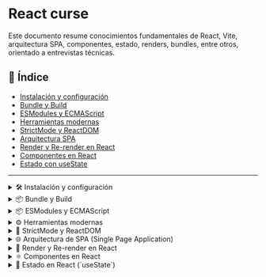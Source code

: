 # React curse

Este documento resume conocimientos fundamentales de React, Vite, arquitectura SPA, componentes, estado, renders, bundles, entre otros, orientado a entrevistas técnicas.

## 📑 Índice

- [Instalación y configuración](#instalación-y-configuración)
- [Bundle y Build](#bundle-y-build)
- [ESModules y ECMAScript](#esmodules-y-ecmascript)
- [Herramientas modernas](#herramientas-modernas)
- [StrictMode y ReactDOM](#strictmode-y-reactdom)
- [Arquitectura SPA](#arquitectura-spa)
- [Render y Re-render en React](#render-y-re-render-en-react)
- [Componentes en React](#componentes-en-react)
- [Estado con useState](#estado-con-usestate)

---

<details>
  <summary id="instalación-y-configuración">🛠️ Instalación y configuración</summary>
  This template provides a minimal setup to get React working in Vite with HMR and some ESLint rules.

Currently, two official plugins are available:

- [@vitejs/plugin-react](https://github.com/vitejs/vite-plugin-react/blob/main/packages/plugin-react) uses [Babel](https://babeljs.io/) for Fast Refresh
- [@vitejs/plugin-react-swc](https://github.com/vitejs/vite-plugin-react/blob/main/packages/plugin-react-swc) uses [SWC](https://swc.rs/) for Fast Refresh

## Expanding the ESLint configuration

If you are developing a production application, we recommend updating the configuration to enable type-aware lint rules:

```js
export default tseslint.config({
  extends: [
    // Remove ...tseslint.configs.recommended and replace with this
    ...tseslint.configs.recommendedTypeChecked,
    // Alternatively, use this for stricter rules
    ...tseslint.configs.strictTypeChecked,
    // Optionally, add this for stylistic rules
    ...tseslint.configs.stylisticTypeChecked,
  ],
  languageOptions: {
    // other options...
    parserOptions: {
      project: ["./tsconfig.node.json", "./tsconfig.app.json"],
      tsconfigRootDir: import.meta.dirname,
    },
  },
});
```

You can also install [eslint-plugin-react-x](https://github.com/Rel1cx/eslint-react/tree/main/packages/plugins/eslint-plugin-react-x) and [eslint-plugin-react-dom](https://github.com/Rel1cx/eslint-react/tree/main/packages/plugins/eslint-plugin-react-dom) for React-specific lint rules:

```js
// eslint.config.js
import reactX from "eslint-plugin-react-x";
import reactDom from "eslint-plugin-react-dom";

export default tseslint.config({
  plugins: {
    // Add the react-x and react-dom plugins
    "react-x": reactX,
    "react-dom": reactDom,
  },
  rules: {
    // other rules...
    // Enable its recommended typescript rules
    ...reactX.configs["recommended-typescript"].rules,
    ...reactDom.configs.recommended.rules,
  },
});
```

</details>

<details>
  <summary id="bundle-y-build">📦 Bundle y Build</summary>

## 📦 Bundle y Build

### ¿Qué es un bundle?

Un **bundle** es un archivo final que contiene todo tu código JavaScript agrupado y optimizado para ser usado en producción. Este se genera dentro del directorio `dist`.

El bundle pasa por tres etapas importantes:

1. **Minificación**: Elimina espacios, saltos de línea y comentarios. Hace el código más pequeño.
2. **Uglify**: Obscurece el código (renombra variables y funciones) para dificultar su lectura por terceros.
3. **Tree Shaking**: Elimina código que no está siendo utilizado (como funciones importadas pero no usadas).

### Archivos públicos y privados

Estructura típica:

*código*jsx
/private
  └─ dashboard
/public
  ├─ login
  └─ register
*código*

- Rutas públicas son accesibles sin login.
- Rutas privadas solo se cargan si el usuario está autenticado.
- Gracias a *lazy loading*, solo se bundlea lo necesario para cada sesión.


## ⚙️ ¿Qué significa _build_?

El **build** es el proceso de transformar el código fuente en un paquete optimizado y listo para ser desplegado. Incluye:

- Transpilación (por ejemplo, de JSX a JavaScript).
- Minificación (eliminación de espacios, comentarios, etc.).
- Tree shaking (eliminación de código no utilizado).
- Generación del bundle.

> Hacer el build es empaquetar y preparar para producción

## ✂️ Minificación, Uglify y Tree Shaking

- **Minificación:** Quita caracteres innecesarios (espacios, saltos de línea, comentarios) para reducir el tamaño del archivo.
- **Uglify:** Además de minificar, renombra variables y funciones para hacer el código más compacto.
- **Tree Shaking:** Técnica que elimina código que no se utiliza en la aplicación. Funciona mejor con módulos ES (ESM) porque permiten análisis estático del código.

> Tree shaking elimina lo que no se usa. Uglify es como ofuscar para reducir aún más

## 📁 Diferencias entre datos públicos y privados en el `dist`

- Todo lo que queda en la carpeta `dist/` después del build es **público**, es decir, puede ser servido directamente al navegador.
- Variables sensibles (como claves de API privadas) **nunca** deben incluirse en el código fuente, ya que cualquier persona podría verlas inspeccionando el bundle.
- Para mantener datos privados, usa variables de entorno que solo se usen del lado del servidor o que estén protegidas mediante backends.

> En el dist queda todo el código que verá el cliente. No se deben poner cosas sensibles ahí.

</details>

<details>
  <summary id="esmodules-y-ecmascript">📦 ESModules y ECMAScript</summary>

## 📜 ¿Qué es ECMAScript?

**ECMAScript (ES)** es el estándar sobre el cual se basa JavaScript. Define cómo debe funcionar el lenguaje, incluyendo su sintaxis, tipos de datos, operadores, estructuras de control, etc. Las versiones se identifican con el año de publicación, por ejemplo:

- ES5 (2009)
- ES6 / ES2015 (2015): una de las actualizaciones más importantes.
- ES2020, ES2021, ES2022, etc.

> ES6 es donde llegaron las clases, let, const, arrow functions y más

## 📦 ¿Qué son los módulos en JavaScript?

Los **módulos** permiten dividir el código en archivos separados que pueden importar/exportar funcionalidades entre sí. Esto mejora la organización, la reutilización y la mantenibilidad del código.

## 📁 CommonJS vs ESModules

| Característica    | CommonJS                       | ESModules (ESM)                |
| ----------------- | ------------------------------ | ------------------------------ |
| Sintaxis          | `require()` / `module.exports` | `import` / `export`            |
| Carga             | Síncrona                       | Asíncrona                      |
| Entorno principal | Node.js                        | Navegadores modernos y Node.js |
| Soporte estático  | No                             | Sí (permite tree shaking)      |

> CommonJS es lo que usaba Node.js antes, ESM es el estándar ahora

## ✅ Ventajas de usar ESModules

- Permiten _tree shaking_.
- Mejor soporte en herramientas modernas.
- Código más limpio y estándar.
- Compatibilidad con navegadores sin necesidad de transpilar (en proyectos modernos).

## 📦 Cómo se usa

```js
// archivo math.js
export function sumar(a, b) {
  return a + b;
}

// archivo main.js
import { sumar } from './math.js';
console.log(sumar(2, 3)); // 5

Import/export se usa solo en ESM, no en CommonJS
```

</details>

<details>
  <summary id="herramientas-modernas">⚙️ Herramientas modernas</summary>

## 🚀 ¿Qué es Vite y por qué reemplaza CRA?

Vite es una herramienta de desarrollo frontend moderna que reemplaza a Create React App (CRA) por ser más rápida y eficiente.

**Ventajas frente a CRA:**

- 🔥 Dev server instantáneo gracias a ESModules nativos
- 📦 Bundle rápido con Rollup
- ⚙️ Configuración mínima
- 💡 Actualización instantánea del módulo (Hot Module Replacement - HMR)

> CRA ya se considera una herramienta obsoleta para nuevos proyectos

---

## 🛠️ ¿Cómo funciona Vite internamente?

Vite funciona en dos fases:

1. **Modo desarrollo:** entrega los módulos directamente al navegador usando ESM.
2. **Modo build:** usa Rollup para hacer el bundle final optimizado.

> Por eso el arranque en dev es casi instantáneo, pero el build final sigue siendo eficiente

---

## 🔌 Ejemplos de plugins comunes

- `@vitejs/plugin-react` – Soporte para JSX y React Fast Refresh
- `vite-plugin-svgr` – Importación de SVG como componentes
- `vite-plugin-pwa` – Soporte para Progressive Web Apps
- `vite-plugin-env-compatible` – Compatibilidad con `.env`

> Vite tiene una API de plugins muy parecida a la de Rollup

---

## 🌱 Uso de variables de entorno en Vite

- Se colocan en archivos `.env`, como `.env`, `.env.development`, etc.
- Se accede a ellas usando `import.meta.env`.

```env
VITE_API_URL=https://api.example.com
const api = import.meta.env.VITE_API_URL;
```

> Deben tener el prefijo VITE\_ para que se incluyan en el cliente

## 📏 ESLint: qué es y para qué sirve

ESLint es una herramienta que analiza el código para encontrar errores y aplicar buenas prácticas.

- Detecta errores comunes y malas prácticas
- Se puede extender con plugins y configuraciones
- Se integra con Prettier para formateo automático

> Ideal combinarlo con TypeScript para tener errores estáticos y de estilo

</details>

<details>
  <summary id="strictmode-y-reactdom">🚨 StrictMode y ReactDOM</summary>

## 🔐 ¿Qué es `StrictMode`?

`StrictMode` es una herramienta de desarrollo que ayuda a detectar problemas potenciales en la aplicación React.
**No afecta el comportamiento en producción**, solo en desarrollo.

Se usa envolviendo componentes en:

```jsx
<React.StrictMode>
  <App />
</React.StrictMode>
```

**¿Qué detecta?**

- Uso de APIs obsoletas
- Efectos secundarios inesperados
- Problemas con componentes controlados
- Problemas con `useEffect`, `useLayoutEffect`, etc.

> En modo desarrollo, puede montar componentes dos veces para detectar errores

---

## 🌳 ¿Qué es `createRoot` y `root.render()`?

Desde React 18, se recomienda usar `createRoot` en lugar de `ReactDOM.render`.

```jsx
import React from "react";
import ReactDOM from "react-dom/client";
import App from "./App";

const root = ReactDOM.createRoot(document.getElementById("root"));
root.render(
  <React.StrictMode>
    <App />
  </React.StrictMode>
);
```

**Ventajas de `createRoot`:**

- Permite el modo concurrente (Concurrent Mode)
- Mejor manejo del render asincrónico
- Preparado para futuras mejoras de React

> `ReactDOM.render()` ya no es compatible con React 18

---

## 🚀 ¿Qué es bootstrapping en React?

El bootstrapping es el proceso de **inicialización** de la aplicación. En React implica:

1. Cargar el HTML con el `div#root`.
2. Importar React y ReactDOM.
3. Crear el root con `createRoot`.
4. Renderizar el componente principal (`App`).

Es el **arranque del ciclo de vida de la app**, donde React toma el control del DOM y empieza a renderizar la UI.

> En otras palabras: es el “inicio del motor” de tu aplicación

</details>

<details>
  <summary id="arquitectura-spa">🌐 Arquitectura de SPA (Single Page Application)</summary>

## 🧾 ¿Qué es una SPA?

Una **SPA (Single Page Application)** es una aplicación web que **carga una sola vez** y luego **maneja la navegación de forma dinámica**, sin volver a cargar la página completa del servidor.

> Esto da una experiencia parecida a una app de escritorio

Características:

- El HTML no se recarga al navegar
- Se usan rutas internas controladas por JavaScript
- El contenido cambia dinámicamente usando JavaScript (React, Vue, etc.)

---

## ⚙️ ¿Cómo React gestiona una SPA internamente?

1. React monta la aplicación dentro de un solo `<div>` (generalmente con id `root`)
2. Utiliza el **Virtual DOM** para actualizar solo lo necesario
3. Usa herramientas como `react-router-dom` para manejar rutas sin refrescar el navegador

> Es decir, todo lo hace en memoria y solo cambia el DOM si realmente se necesita

Ejemplo de estructura típica de SPA con rutas:

```jsx
import { BrowserRouter, Routes, Route } from "react-router-dom";
import Home from "./pages/Home";
import About from "./pages/About";

function App() {
  return (
    <BrowserRouter>
      <Routes>
        <Route path="/" element={<Home />} />
        <Route path="/about" element={<About />} />
      </Routes>
    </BrowserRouter>
  );
}
```

> Al hacer clic en un enlace, no se recarga la página: React intercepta el evento y cambia el componente actual

---

## Ventajas de una SPA

- Navegación rápida (sin recargas)
- Mejor experiencia de usuario
- Menor uso de ancho de banda tras la primera carga

## Desventajas

- SEO puede ser más complejo (aunque solucionable con SSR)
- Tiempo inicial de carga puede ser más largo
- Necesita buen manejo de rutas y estados para no crear bugs

> Por eso se usan librerías como React Query, Zustand o Redux

</details>

<details>
  <summary id="render-y-re-render-en-react">🔁 Render y Re-render en React</summary>

## 🎯 ¿Qué es un trigger?

Un **trigger** es cualquier acción o evento que provoca un render o re-render de un componente.  
Ejemplos comunes:

- Cambiar un `state`
- Cambiar una `prop`
- Un `context` que cambia
- El `key` de un componente

---

## 🔄 Tipos de trigger

1. **Internos**: disparados dentro del mismo componente (ej. `useState`)
2. **Externos**: vienen de un padre o contexto (ej. props o context API)

> También puede ser un cambio forzado con `forceUpdate` (aunque no se recomienda)

---

## 🧱 Fases del render en React

1. **Render Phase**:
   - Se calcula qué cambios se necesitan
   - No se toca el DOM todavía
2. **Commit Phase**:
   - Se actualiza el DOM con los cambios calculados

> React separa render y commit para optimizar el rendimiento

---

## 🧾 Diferencias entre DOM real y Virtual DOM

- **DOM real**: estructura completa del HTML cargado en el navegador
- **Virtual DOM**: copia ligera mantenida por React en memoria
- React compara el nuevo Virtual DOM con el anterior (reconciliación) y aplica solo los cambios necesarios al DOM real

---

</details>

<details>
  <summary id="componentes-en-react">⚛️ Componentes en React</summary>

## 🧱 Estructura básica de un componente

```jsx
function Saludo() {
  return <h1>Hola Mundo</h1>;
}
```

> Todos los componentes empiezan con mayúscula y devuelven JSX

---

## 🧾 ¿Qué es JSX?

**JSX** es una extensión de JavaScript que permite escribir HTML dentro de JavaScript de forma declarativa.

```jsx
const elemento = <h1>Hola, {nombre}</h1>;
```

> JSX se compila a `React.createElement` internamente

---

## 🧠 Tipos de componentes

- **Componentes tontos (presentacionales)**: reciben props y muestran UI
- **Componentes inteligentes (containers)**: manejan lógica y estado

> Separar lógica de presentación ayuda a la mantenibilidad del código

---

## 📁 Buenas prácticas con `index.ts`

Cuando tienes una carpeta con varios componentes, puedes usar un `index.ts` para exportarlos todos desde un solo punto:

```ts
// en Button/index.ts
export { default as Button } from "./Button";
export { default as ButtonIcon } from "./ButtonIcon";
```

Esto permite importar así:

```ts
import { Button, ButtonIcon } from "./components/Button";
```

---

  </details>

  <details>
  <summary id="estado-con-usestate">🧠 Estado en React (`useState`)</summary>

## 🗂️ ¿Qué es el estado?

El **estado** representa información que puede cambiar con el tiempo.  
Se maneja dentro del componente con `useState`.

---

# 🧪 ¿Cómo se usa `useState`?

```jsx
import { useState } from "react";

function Contador() {
  const [contador, setContador] = useState(0);

  return (
    <div>
      <p>{contador}</p>
      <button onClick={() => setContador(contador + 1)}>Sumar</button>
    </div>
  );
}
```

> Cada vez que se llama `setContador`, React vuelve a renderizar el componente

---

## ⚡ ¿Qué es el batching en React?

**Batching** es cuando React agrupa múltiples actualizaciones de estado para hacer un solo render y así mejorar el rendimiento.

```jsx
setCount((c) => c + 1);
setFlag((f) => !f);
// React hace un solo render, no dos
```

---

## ⚠️ Diferencia entre uso directo y uso funcional de `setState`

- Uso directo: `setContador(contador + 1)`
- Uso funcional: `setContador(prev => prev + 1)`

> El uso funcional es más seguro cuando hay múltiples updates consecutivos, porque React puede agrupar y diferir los renders

---

## 🔍 Ejemplo con `console.log`

```jsx
const [count, setCount] = useState(0);

const handleClick = () => {
  setCount(count + 1);
  console.log(count); // muestra el valor actual, no el nuevo
};
```

> Porque el cambio de estado es asincrónico y el nuevo valor aún no ha sido aplicado

</details>
